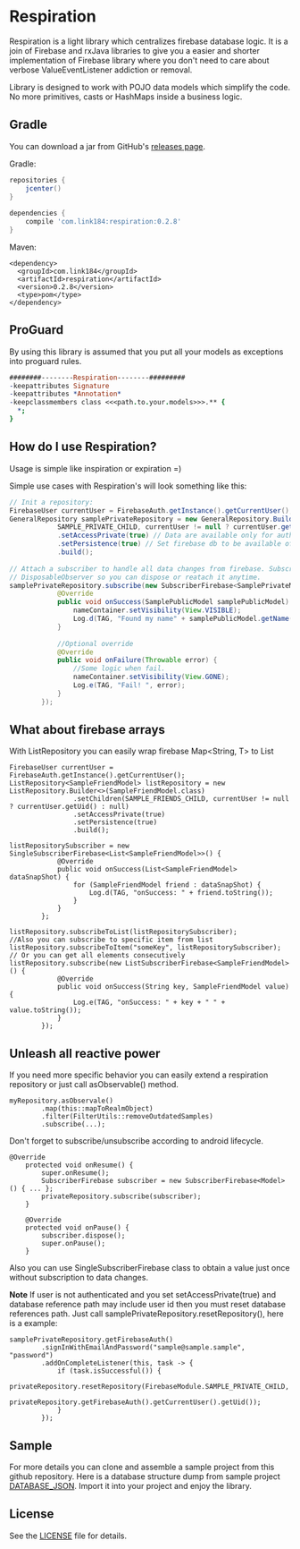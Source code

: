 Respiration
=====

Respiration is a light library which centralizes firebase database logic. It is a join of Firebase 
and rxJava libraries to give you a easier and shorter implementation of Firebase library where you don't
need to care about verbose ValueEventListener addiction or removal. 

Library is designed to work with POJO data models which simplify the code. No more primitives, 
casts or HashMaps inside a business logic.

Gradle
--------
You can download a jar from GitHub's [releases page][3].

Gradle:

```gradle
repositories {
    jcenter()
}
 
dependencies {
    compile 'com.link184:respiration:0.2.8'
}
```

Maven:

```maven
<dependency>
  <groupId>com.link184</groupId>
  <artifactId>respiration</artifactId>
  <version>0.2.8</version>
  <type>pom</type>
</dependency>
```

ProGuard
--------
By using this library is assumed that you put all your models as exceptions into proguard rules.
```pro
########--------Respiration--------#########
-keepattributes Signature
-keepattributes *Annotation*
-keepclassmembers class <<<path.to.your.models>>>.** {
  *;
}
```


How do I use Respiration?
-------------------
Usage is simple like inspiration or expiration =)

Simple use cases with Respiration's  will look something like this:

```java
// Init a repository:
FirebaseUser currentUser = FirebaseAuth.getInstance().getCurrentUser();
GeneralRepository samplePrivateRepository = new GeneralRepository.Builder<>(SamplePrivateModel.class,
            SAMPLE_PRIVATE_CHILD, currentUser != null ? currentUser.getUid() : null)
            .setAccessPrivate(true) // Data are available only for authenticated users.
            .setPersistence(true) // Set firebase db to be available offline
            .build();
 
// Attach a subscriber to handle all data changes from firebase. SubscriberFirebase is a rxJava 
// DisposableObserver so you can dispose or reatach it anytime.
samplePrivateRepository.subscribe(new SubscriberFirebase<SamplePrivateModel>() {
            @Override
            public void onSuccess(SamplePublicModel samplePublicModel) {
                nameContainer.setVisibility(View.VISIBLE);
                Log.d(TAG, "Found my name" + samplePublicModel.getName());
            }
 
            //Optional override
            @Override
            public void onFailure(Throwable error) {
                //Some logic when fail.
                nameContainer.setVisibility(View.GONE);
                Log.e(TAG, "Fail! ", error);
            }
        });
```

What about firebase arrays
-----
With ListRepository you can easily wrap firebase Map<String, T> to List<T>
```
FirebaseUser currentUser = FirebaseAuth.getInstance().getCurrentUser();
ListRepository<SampleFriendModel> listRepository = new ListRepository.Builder<>(SampleFriendModel.class)
                .setChildren(SAMPLE_FRIENDS_CHILD, currentUser != null ? currentUser.getUid() : null)
                .setAccessPrivate(true)
                .setPersistence(true)
                .build();
  
listRepositorySubscriber = new SingleSubscriberFirebase<List<SampleFriendModel>>() {
            @Override
            public void onSuccess(List<SampleFriendModel> dataSnapShot) {
                for (SampleFriendModel friend : dataSnapShot) {
                    Log.d(TAG, "onSuccess: " + friend.toString());
                }
            }
        };

listRepository.subscribeToList(listRepositorySubscriber);
//Also you can subscribe to specific item from list
listRepository.subscribeToItem("someKey", listRepositorySubscriber);
// Or you can get all elements consecutively
listRepository.subscribe(new ListSubscriberFirebase<SampleFriendModel>() {
            @Override
            public void onSuccess(String key, SampleFriendModel value) {
                Log.e(TAG, "onSuccess: " + key + " " + value.toString());
            }
        });
```

Unleash all reactive power
----
If you need more specific behavior you can easily extend a respiration repository or just call 
asObservable() method.
```
myRepository.asObservale()
        .map(this::mapToRealmObject)
        .filter(FilterUtils::removeOutdatedSamples)
        .subscribe(...);
```

Don't forget to subscribe/unsubscribe according to android lifecycle.
```
@Override
    protected void onResume() {
        super.onResume();
        SubscriberFirebase subscriber = new SubscriberFirebase<Model>() { ... };
        privateRepository.subscribe(subscriber);
    }
 
    @Override
    protected void onPause() {
        subscriber.dispose();
        super.onPause();
    }
```

Also you can use SingleSubscriberFirebase class to obtain a value just once without subscription 
to data changes.

**Note** If user is not authenticated and you set setAccessPrivate(true) and database reference 
path may include user id then you must reset database references path. 
Just call samplePrivateRepository.resetRepository(), here is a example:
```
samplePrivateRepository.getFirebaseAuth()
        .signInWithEmailAndPassword("sample@sample.sample", "password")
        .addOnCompleteListener(this, task -> {
            if (task.isSuccessful()) {
                privateRepository.resetRepository(FirebaseModule.SAMPLE_PRIVATE_CHILD,
                        privateRepository.getFirebaseAuth().getCurrentUser().getUid());
            }
        });
```

Sample
-------
For more details you can clone and assemble a sample project from this github repository.
Here is a database structure dump from sample project [DATABASE_JSON][2]. Import it into your 
project and enjoy the library.

License
-------
See the [LICENSE][1] file for details.

[1]: https://github.com/Link184/Respiration/blob/master/LICENSE
[2]: https://github.com/Link184/Respiration/blob/master/firebase_database.json
[3]: https://github.com/Link184/Respiration/releases
